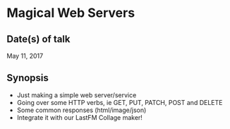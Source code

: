 # Magical Web Servers

## Date(s) of talk
May 11, 2017


## Synopsis

 - Just making a simple web server/service
 - Going over some HTTP verbs, ie GET, PUT, PATCH, POST and DELETE
 - Some common responses (html/image/json)
 - Integrate it with our LastFM Collage maker!
